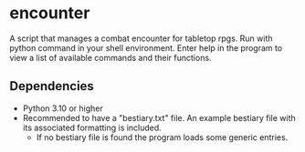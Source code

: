 # encounter

A script that manages a combat encounter for tabletop rpgs.
Run with python command in your shell environment.
Enter help in the program to view a list of available commands and their functions.

## Dependencies

* Python 3.10 or higher
* Recommended to have a "bestiary.txt" file. An example bestiary file with its associated formatting is included.
  * If no bestiary file is found the program loads some generic entries.
